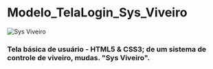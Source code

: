 # Modelo_TelaLogin_Sys_Viveiro

![Sys Viveiro](https://user-images.githubusercontent.com/51087767/77373066-fc393500-6d45-11ea-80d9-3b41966527e7.png)

### Tela básica de usuário - HTML5 &amp; CSS3; de um sistema de controle de viveiro, mudas. "Sys Viveiro".




